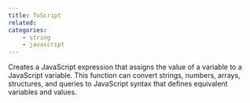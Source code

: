 ```yaml
---
title: ToScript
related:
categories:
    - string
    - javascript
---
```


Creates a JavaScript expression that assigns the value of a variable to a JavaScript variable.
		This function can convert strings, numbers, arrays, structures, and queries to JavaScript syntax that defines equivalent variables and values.